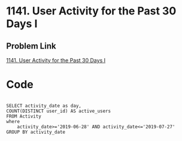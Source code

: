 # 1141. User Activity for the Past 30 Days I

## Problem Link
[1141. User Activity for the Past 30 Days I](https://leetcode.com/problems/user-activity-for-the-past-30-days-i/?envType=study-plan-v2&envId=top-sql-50)

# Code

``` MySQL

SELECT activity_date as day, 
COUNT(DISTINCT user_id) AS active_users
FROM Activity
where 
    activity_date>='2019-06-28' AND activity_date<='2019-07-27'
GROUP BY activity_date
